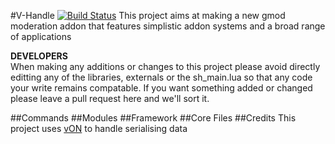 #V-Handle [![Build Status](https://travis-ci.org/Partixel/v-handle.svg?branch=master)](https://travis-ci.org/Partixel/v-handle)
This project aims at making a new gmod moderation addon that features simplistic addon systems and a broad range of applications

**DEVELOPERS** <br>
When making any additions or changes to this project please avoid directly editting any of the libraries, externals or the sh_main.lua so that any code your write remains compatable. If you want something added or changed please leave a pull request here and we'll sort it.

##Commands
##Modules
##Framework
##Core Files
##Credits
This project uses [vON](http://www.facepunch.com/showthread.php?t=1194008) to handle serialising data<br>
